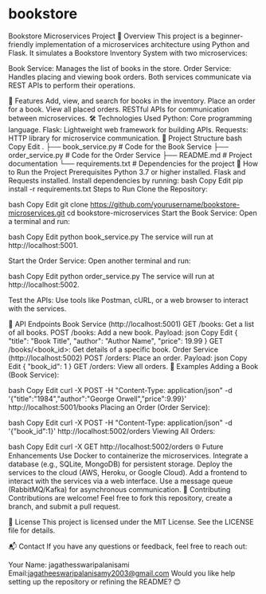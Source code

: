 # bookstore
Bookstore Microservices Project
📖 Overview
This project is a beginner-friendly implementation of a microservices architecture using Python and Flask. It simulates a Bookstore Inventory System with two microservices:

Book Service: Manages the list of books in the store.
Order Service: Handles placing and viewing book orders.
Both services communicate via REST APIs to perform their operations.

🎯 Features
Add, view, and search for books in the inventory.
Place an order for a book.
View all placed orders.
RESTful APIs for communication between microservices.
🛠️ Technologies Used
Python: Core programming language.
Flask: Lightweight web framework for building APIs.
Requests: HTTP library for microservice communication.
📂 Project Structure
bash
Copy
Edit
.
├── book_service.py    # Code for the Book Service
├── order_service.py   # Code for the Order Service
├── README.md          # Project documentation
└── requirements.txt   # Dependencies for the project
🚀 How to Run the Project
Prerequisites
Python 3.7 or higher installed.
Flask and Requests installed. Install dependencies by running:
bash
Copy
Edit
pip install -r requirements.txt
Steps to Run
Clone the Repository:

bash
Copy
Edit
git clone https://github.com/yourusername/bookstore-microservices.git
cd bookstore-microservices
Start the Book Service:
Open a terminal and run:

bash
Copy
Edit
python book_service.py
The service will run at http://localhost:5001.

Start the Order Service:
Open another terminal and run:

bash
Copy
Edit
python order_service.py
The service will run at http://localhost:5002.

Test the APIs:
Use tools like Postman, cURL, or a web browser to interact with the services.

📜 API Endpoints
Book Service (http://localhost:5001)
GET /books: Get a list of all books.
POST /books: Add a new book.
Payload:
json
Copy
Edit
{
  "title": "Book Title",
  "author": "Author Name",
  "price": 19.99
}
GET /books/<book_id>: Get details of a specific book.
Order Service (http://localhost:5002)
POST /orders: Place an order.
Payload:
json
Copy
Edit
{
  "book_id": 1
}
GET /orders: View all orders.
📝 Examples
Adding a Book (Book Service):

bash
Copy
Edit
curl -X POST -H "Content-Type: application/json" -d '{"title":"1984","author":"George Orwell","price":9.99}' http://localhost:5001/books
Placing an Order (Order Service):

bash
Copy
Edit
curl -X POST -H "Content-Type: application/json" -d '{"book_id":1}' http://localhost:5002/orders
Viewing All Orders:

bash
Copy
Edit
curl -X GET http://localhost:5002/orders
🌐 Future Enhancements
Use Docker to containerize the microservices.
Integrate a database (e.g., SQLite, MongoDB) for persistent storage.
Deploy the services to the cloud (AWS, Heroku, or Google Cloud).
Add a frontend to interact with the services via a web interface.
Use a message queue (RabbitMQ/Kafka) for asynchronous communication.
🤝 Contributing
Contributions are welcome! Feel free to fork this repository, create a branch, and submit a pull request.

📜 License
This project is licensed under the MIT License. See the LICENSE file for details.

📬 Contact
If you have any questions or feedback, feel free to reach out:

Your Name: jagathesswaripalanisami
Email:jagatheeswaripalanisamy2003@gmail.com
Would you like help setting up the repository or refining the README? 😊








